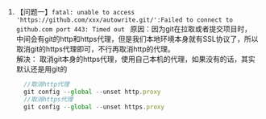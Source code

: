 1. 【问题一】```fatal: unable to access 'https://github.com/xxx/autowrite.git/':Failed to connect to github.com port 443: Timed out ```
  原因：因为git在拉取或者提交项目时，中间会有git的http和https代理，但是我们本地环境本身就有SSL协议了，所以取消git的https代理即可，不行再取消http的代理。  
  解决： 取消git本身的https代理，使用自己本机的代理，如果没有的话，其实默认还是用git的
    ```javascript
      //取消http代理
      git config --global --unset http.proxy
      //取消https代理 
      git config --global --unset https.proxy
    ```